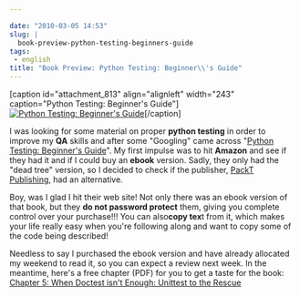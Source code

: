 ```yaml
---

date: "2010-03-05 14:53"
slug: |
  book-preview-python-testing-beginners-guide
tags:
 - english
title: "Book Preview: Python Testing: Beginner\\'s Guide"
---
```


\[caption id="attachment_813" align="alignleft" width="243"
caption="Python Testing: Beginner's Guide"\][![Python Testing:
Beginner\'s
Guide](http://www.ogmaciel.com/wp-content/uploads/2010/03/packt_pythontesting-243x300.jpg)](http://www.ogmaciel.com/wp-content/uploads/2010/03/packt_pythontesting.jpg)\[/caption\]

I was looking for some material on proper **python testing** in order to
improve my **QA** skills and after some "Googling" came across "[Python
Testing: Beginner's Guide](http://bit.ly/PythonTestingBook)". My first
impulse was to hit **Amazon** and see if they had it and if I could buy
an **ebook** version. Sadly, they only had the "dead tree" version, so I
decided to check if the publisher, [PackT
Publishing](http://packtpub.com), had an alternative.

Boy, was I glad I hit their web site! Not only there was an ebook
version of that book, but they **do not password protect** them, giving
you complete control over your purchase!!! You can also**copy tex**t
from it, which makes your life really easy when you're following along
and want to copy some of the code being described!

Needless to say I purchased the ebook version and have already allocated
my weekend to read it, so you can expect a review next week. In the
meantime, here's a free chapter (PDF) for you to get a taste for the
book: [Chapter 5: When Doctest isn't Enough: Unittest to the
Rescue](http://bit.ly/PythonTestingCh5)
